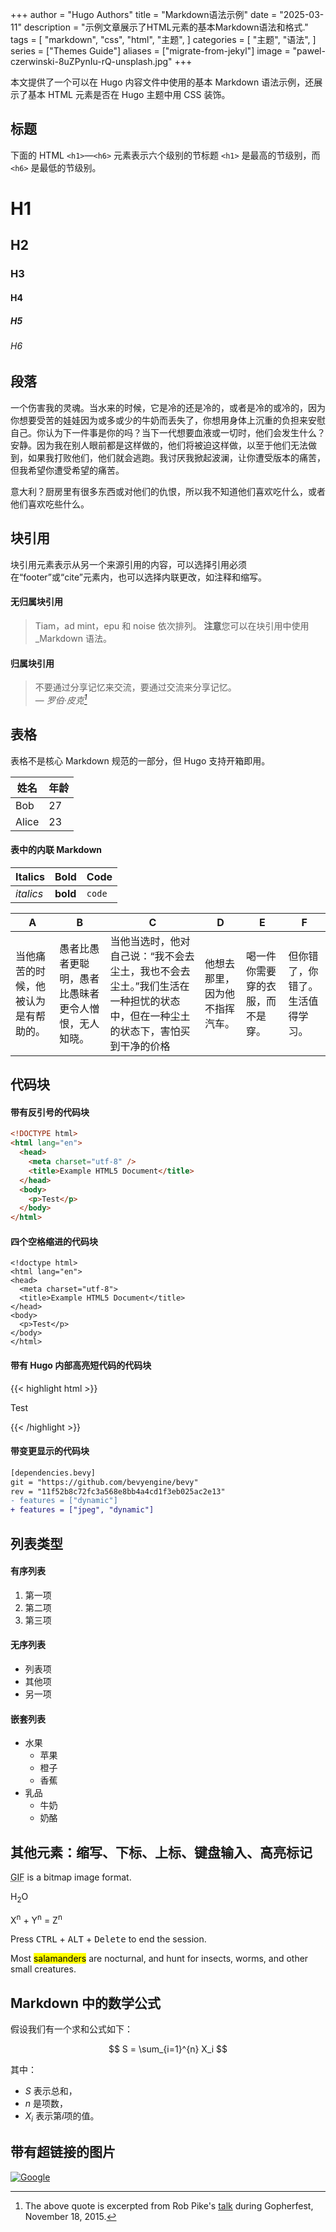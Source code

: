 +++
author = "Hugo Authors"
title = "Markdown语法示例"
date = "2025-03-11"
description = "示例文章展示了HTML元素的基本Markdown语法和格式."
tags = [
    "markdown",
    "css",
    "html",
    "主题",
]
categories = [
    "主题",
    "语法",
]
series = ["Themes Guide"]
aliases = ["migrate-from-jekyl"]
image = "pawel-czerwinski-8uZPynIu-rQ-unsplash.jpg"
+++

本文提供了一个可以在 Hugo 内容文件中使用的基本 Markdown 语法示例，还展示了基本 HTML 元素是否在 Hugo 主题中用 CSS 装饰。

<!--more-->

## 标题

下面的 HTML `<h1>`—`<h6>` 元素表示六个级别的节标题 `<h1>` 是最高的节级别，而 `<h6>` 是最低的节级别。

# H1

## H2

### H3

#### H4

##### H5

###### H6

## 段落

一个伤害我的灵魂。当水来的时候，它是冷的还是冷的，或者是冷的或冷的，因为你想要受苦的娃娃因为或多或少的牛奶而丢失了，你想用身体上沉重的负担来安慰自己。你认为下一件事是你的吗？当下一代想要血液或一切时，他们会发生什么？安静。因为我在别人眼前都是这样做的，他们将被迫这样做，以至于他们无法做到，如果我打败他们，他们就会逃跑。我讨厌我掀起波澜，让你遭受版本的痛苦，但我希望你遭受希望的痛苦。

意大利？厨房里有很多东西或对他们的仇恨，所以我不知道他们喜欢吃什么，或者他们喜欢吃些什么。

## 块引用

块引用元素表示从另一个来源引用的内容，可以选择引用必须在“footer”或“cite”元素内，也可以选择内联更改，如注释和缩写。

#### 无归属块引用

> Tiam，ad mint，epu 和 noise 依次排列。
> **注意**您可以在块引用中使用\_Markdown 语法。

#### 归属块引用

> 不要通过分享记忆来交流，要通过交流来分享记忆。<br>
> — <cite>罗伯·皮克[^1]</cite>

[^1]: The above quote is excerpted from Rob Pike's [talk](https://www.youtube.com/watch?v=PAAkCSZUG1c) during Gopherfest, November 18, 2015.

## 表格

表格不是核心 Markdown 规范的一部分，但 Hugo 支持开箱即用。

| 姓名  | 年龄 |
| ----- | ---- |
| Bob   | 27   |
| Alice | 23   |

#### 表中的内联 Markdown

| Italics   | Bold     | Code   |
| --------- | -------- | ------ |
| _italics_ | **bold** | `code` |

| A                                    | B                                                    | C                                                                                                                            | D                              | E                                | F                                |
| ------------------------------------ | ---------------------------------------------------- | ---------------------------------------------------------------------------------------------------------------------------- | ------------------------------ | -------------------------------- | -------------------------------- |
| 当他痛苦的时候，他被认为是有帮助的。 | 愚者比愚者更聪明，愚者比愚昧者更令人憎恨，无人知晓。 | 当他当选时，他对自己说：“我不会去尘土，我也不会去尘土。”我们生活在一种担忧的状态中，但在一种尘土的状态下，害怕买到干净的价格 | 他想去那里，因为他不指挥汽车。 | 喝一件你需要穿的衣服，而不是穿。 | 但你错了，你错了。生活值得学习。 |

## 代码块

#### 带有反引号的代码块

```html
<!DOCTYPE html>
<html lang="en">
  <head>
    <meta charset="utf-8" />
    <title>Example HTML5 Document</title>
  </head>
  <body>
    <p>Test</p>
  </body>
</html>
```

#### 四个空格缩进的代码块

    <!doctype html>
    <html lang="en">
    <head>
      <meta charset="utf-8">
      <title>Example HTML5 Document</title>
    </head>
    <body>
      <p>Test</p>
    </body>
    </html>

#### 带有 Hugo 内部高亮短代码的代码块

{{< highlight html >}}

<!doctype html>
<html lang="en">
<head>
  <meta charset="utf-8">
  <title>Example HTML5 Document</title>
</head>
<body>
  <p>Test</p>
</body>
</html>

<style>
    .highlight {
        /* 你可以根据需要调整这个高度 */
        max-height: 400px;
        overflow: hidden;
    }

    .code-show {
        max-height: none !important;
    }

    .code-more-box {
        width: 100%;
        padding-top: 78px;
        background-image: -webkit-gradient(linear, left top, left bottom, from(rgba(255, 255, 255, 0)), to(#fff));
        position: absolute;
        left: 0;
        right: 0;
        bottom: 0;
        z-index: 1;
    }

    .code-more-btn {
        display: block;
        margin: auto;
        width: 44px;
        height: 22px;
        background: #f0f0f5;
        border-top-left-radius: 8px;
        border-top-right-radius: 8px;
        padding-top: 6px;
        cursor: pointer;
    }

    .code-more-img {
        cursor: pointer !important;
        display: block;
        margin: auto;
        width: 22px;
        height: 16px;
    }
</style>

<script>
  function initCodeMoreBox() {
    let codeBlocks = document.querySelectorAll(".highlight");
    if (!codeBlocks) {
      return;
    }
    codeBlocks.forEach(codeBlock => {
      // 校验是否overflow
      if (codeBlock.scrollHeight <= codeBlock.clientHeight) {
        return;
      }
      // 元素初始化
      // codeMoreBox
      let codeMoreBox = document.createElement('div');
      codeMoreBox.classList.add('code-more-box');
      // codeMoreBtn
      let codeMoreBtn = document.createElement('span');
      codeMoreBtn.classList.add('code-more-btn');
      codeMoreBtn.addEventListener('click', () => {
        codeBlock.classList.add('code-show');
        codeMoreBox.style.display = 'none';
        // 触发resize事件，重新计算目录位置
        window.dispatchEvent(new Event('resize'))
      })
      // img
      let img = document.createElement('img');
      img.classList.add('code-more-img');
      img.src = {{ (resources.Get "icons/codeMore.png").Permalink }}
      // 元素添加
      codeMoreBtn.appendChild(img);
      codeMoreBox.appendChild(codeMoreBtn);
      codeBlock.appendChild(codeMoreBox)
    })
  }
  
  initCodeMoreBox();
</script>

{{< /highlight >}}

#### 带变更显示的代码块

```diff
[dependencies.bevy]
git = "https://github.com/bevyengine/bevy"
rev = "11f52b8c72fc3a568e8bb4a4cd1f3eb025ac2e13"
- features = ["dynamic"]
+ features = ["jpeg", "dynamic"]
```

## 列表类型

#### 有序列表

1. 第一项
2. 第二项
3. 第三项

#### 无序列表

- 列表项
- 其他项
- 另一项

#### 嵌套列表

- 水果
  - 苹果
  - 橙子
  - 香蕉
- 乳品
  - 牛奶
  - 奶酪

## 其他元素：缩写、下标、上标、键盘输入、高亮标记

<abbr title="Graphics Interchange Format">GIF</abbr> is a bitmap image format.

H<sub>2</sub>O

X<sup>n</sup> + Y<sup>n</sup> = Z<sup>n</sup>

Press <kbd>CTRL</kbd> + <kbd>ALT</kbd> + <kbd>Delete</kbd> to end the session.

Most <mark>salamanders</mark> are nocturnal, and hunt for insects, worms, and other small creatures.

## Markdown 中的数学公式

假设我们有一个求和公式如下：

$$
S = \sum_{i=1}^{n} X_i
$$

其中：

- $S$ 表示总和，
- $n$ 是项数，
- $X_i$ 表示第$i$项的值。

## 带有超链接的图片

[![Google](https://www.google.com/images/branding/googlelogo/1x/googlelogo_light_color_272x92dp.png)](https://google.com)
